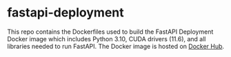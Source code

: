 # fastapi-deployment

This repo contains the Dockerfiles used to build the FastAPI Deployment Docker image which includes Python 3.10, CUDA drivers (11.6), and all libraries needed to run FastAPI. The Docker image is hosted on [Docker Hub](https://hub.docker.com/repository/docker/paperspace/fastapi-deployment).
